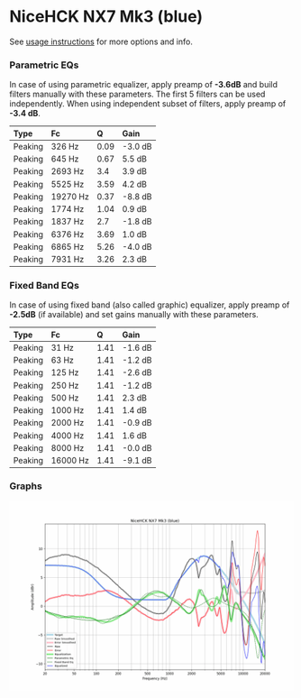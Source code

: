 # NiceHCK NX7 Mk3 (blue)
See [usage instructions](https://github.com/jaakkopasanen/AutoEq#usage) for more options and info.

### Parametric EQs
In case of using parametric equalizer, apply preamp of **-3.6dB** and build filters manually
with these parameters. The first 5 filters can be used independently.
When using independent subset of filters, apply preamp of **-3.4 dB**.

| Type    | Fc       |    Q | Gain    |
|:--------|:---------|:-----|:--------|
| Peaking | 326 Hz   | 0.09 | -3.0 dB |
| Peaking | 645 Hz   | 0.67 | 5.5 dB  |
| Peaking | 2693 Hz  | 3.4  | 3.9 dB  |
| Peaking | 5525 Hz  | 3.59 | 4.2 dB  |
| Peaking | 19270 Hz | 0.37 | -8.8 dB |
| Peaking | 1774 Hz  | 1.04 | 0.9 dB  |
| Peaking | 1837 Hz  | 2.7  | -1.8 dB |
| Peaking | 6376 Hz  | 3.69 | 1.0 dB  |
| Peaking | 6865 Hz  | 5.26 | -4.0 dB |
| Peaking | 7931 Hz  | 3.26 | 2.3 dB  |

### Fixed Band EQs
In case of using fixed band (also called graphic) equalizer, apply preamp of **-2.5dB**
(if available) and set gains manually with these parameters.

| Type    | Fc       |    Q | Gain    |
|:--------|:---------|:-----|:--------|
| Peaking | 31 Hz    | 1.41 | -1.6 dB |
| Peaking | 63 Hz    | 1.41 | -1.2 dB |
| Peaking | 125 Hz   | 1.41 | -2.6 dB |
| Peaking | 250 Hz   | 1.41 | -1.2 dB |
| Peaking | 500 Hz   | 1.41 | 2.3 dB  |
| Peaking | 1000 Hz  | 1.41 | 1.4 dB  |
| Peaking | 2000 Hz  | 1.41 | -0.9 dB |
| Peaking | 4000 Hz  | 1.41 | 1.6 dB  |
| Peaking | 8000 Hz  | 1.41 | -0.0 dB |
| Peaking | 16000 Hz | 1.41 | -9.1 dB |

### Graphs
![](./NiceHCK%20NX7%20Mk3%20(blue).png)